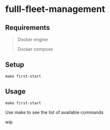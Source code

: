 # fulll-fleet-management

## Requirements

>Docker engine
> 
>Docker compose

## Setup

`make first-start`

## Usage

`make first-start`

Use make to see the list of available commands

wip